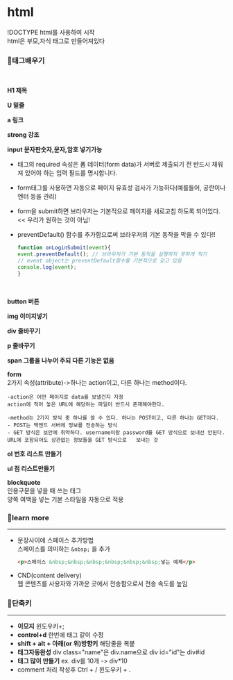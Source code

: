 # html

!DOCTYPE html를 사용하여 시작   
html은 부모,자식 태그로 만들어져있다
### 🎈태그배우기
<br/>

**H1 제목** 
 <br/>

 **U 밑줄** 
<br/>

**a 링크** 
<br/>

**strong 강조** 
<br/>

 **input 문자판숫자,문자,암호 넣기가능**    
 - 태그의 required 속성은 폼 데이터(form data)가 서버로 제출되기 전 반드시 채워져 있어야 하는 입력 필드를 명시합니다.
 
- form태그를 사용하면 자동으로 페이지 유효성 검사가 가능하다(예를들어, 공란이나 엔터 등을 관리)    
- form을 submit하면 브라우저는 기본적으로 페이지를 새로고침 하도록 되어있다. << 우리가 원하는 것이 아님!    
- preventDefault() 함수를 추가함으로써 브라우저의 기본 동작을 막을 수 있다!!   

    ```js
    function onLoginSubmit(event){
    event.preventDefault(); // 브라우저가 기본 동작을 실행하지 못하게 막기    
    // event object는 preventDefault함수를 기본적으로 갖고 있음
    console.log(event);
    }
    ```

<br/>

 **button 버튼** 
<br/>

 **img 이미지넣기** 
<br/> 

**div 줄바꾸기** 
<br/>

**p 줄바꾸기** 
 <br/>

**span 그룹을 나누어 주되 다른 기능은 없음** 
 <br/>

**form**   
2가지 속성(attribute)->하나는 action이고, 다른 하나는 method이다.

    -action은 어떤 페이지로 data를 보낼건지 지정    
    action에 적어 놓은 URL에 해당하는 파일이 반드시 존재해야한다.   

    -method는 2가지 방식 중 하나를 쓸 수 있다. 하나는 POST이고, 다른 하나는 GET이다.    
    - POST는 백엔드 서버에 정보를 전송하는 방식    
    - GET 방식은 보안에 취약하다. username이랑 password를 GET 방식으로 보내선 안된다. URL에 포함되어도 상관없는 정보들을 GET 방식으로   보내는 것

**ol 번호 리스트 만들기**
<br/>

**ul 점 리스트만들기**
 <br/>

 **blockquote**   
 인용구문을 넣을 때 쓰는 태그  
 양쪽 여백을 넣는 기본 스타일을 자동으로 적용
  <br/>


### 🎈learn more
***
* 문장사이에 스페이스 추가방법   
스페이스를 의미하는   `&nbsp;` 을 추가
  ```html
  <p>스페이스 &nbsp;&nbsp;&nbsp;&nbsp;&nbsp;&nbsp;넣는 예제</p>
  ```
* CND(content delivery)   
웹 콘텐츠를 사용자와 가까운 곳에서 전송함으로서 전송 속도를 높임   




### 🎈단축키
***
* **이모지**  윈도우키+;
* **control+d** 한번에 태그 같이 수정
* **shift + alt + 아래(or 위)방향키**   해당줄을 복붙 
* **태그자동완성** div class="name"은 div.name으로
div id="id"는 div#id
* **태그 많이 만들기** ex. div를 10개 -> div*10
*  comment 처리  작성후 Ctrl + / 윈도우키 + .

